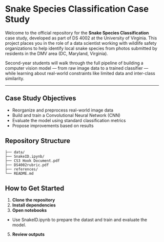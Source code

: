 # Snake Species Classification Case Study

Welcome to the official repository for the **Snake Species Classification** case study, developed as part of DS 4002 at the University of Virginia. This project places you in the role of a data scientist working with wildlife safety organizations to help identify local snake species from photos submitted by residents in the DMV area (DC, Maryland, Virginia).

Second-year students will walk through the full pipeline of building a computer vision model — from raw image data to a trained classifier — while learning about real-world constraints like limited data and inter-class similarity.

---

## Case Study Objectives

- Reorganize and preprocess real-world image data
- Build and train a Convolutional Neural Network (CNN)
- Evaluate the model using standard classification metrics
- Propose improvements based on results

## Repository Structure
```
├── data/
├── SnakeID.ipynb/
├── CS3 Hook Document.pdf
├── DS4002rubric.pdf
├── references/
└── README.md
```

## How to Get Started
1. **Clone the repository**
2. **Install dependencies**
3. **Open notebooks**
- Use SnakeID.ipynb to prepare the datast and train and evaluate the model. 
5. **Review outputs**
